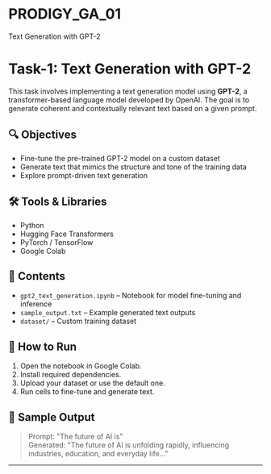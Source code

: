 # PRODIGY_GA_01
Text Generation with GPT-2

# Task-1: Text Generation with GPT-2

This task involves implementing a text generation model using **GPT-2**, a transformer-based language model developed by OpenAI. The goal is to generate coherent and contextually relevant text based on a given prompt.

## 🔍 Objectives
- Fine-tune the pre-trained GPT-2 model on a custom dataset
- Generate text that mimics the structure and tone of the training data
- Explore prompt-driven text generation

## 🛠️ Tools & Libraries
- Python
- Hugging Face Transformers
- PyTorch / TensorFlow
- Google Colab

## 📁 Contents
- `gpt2_text_generation.ipynb` – Notebook for model fine-tuning and inference
- `sample_output.txt` – Example generated text outputs
- `dataset/` – Custom training dataset 

## 🚀 How to Run
1. Open the notebook in Google Colab.
2. Install required dependencies.
3. Upload your dataset or use the default one.
4. Run cells to fine-tune and generate text.

## 📌 Sample Output
> Prompt: "The future of AI is"  
> Generated: "The future of AI is unfolding rapidly, influencing industries, education, and everyday life..."

---


